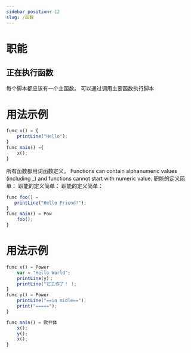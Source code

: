 ```yaml
---
sidebar_position: 12
slug: /函数
---
```


# 职能

## 正在执行函数

每个脚本都应该有一个主函数。 可以通过调用主要函数执行脚本

# 用法示例

```jsx
func x() = {
    printLine("Hello");
}
func main() ={
    x();
}
```

所有函数都用词函数定义。 Functions can contain alphanumeric values (including \_) and functions cannot start with numeric value. 职能的定义简单： 职能的定义简单： 职能的定义简单：

```jsx
func foo() =
   printLine("Hello Friend!");
}
func main() = Pow
    foo();
}
```

# 用法示例

```jsx
func x() = Power
    var = "Hello World";
    printLine(y)；
    printLine("它工作了！ );
}
func y() = Power
    printLine("==in midle==");
    print("=====");
}

func main() = 欧共体
    x();
    y();
    x();
}
```

